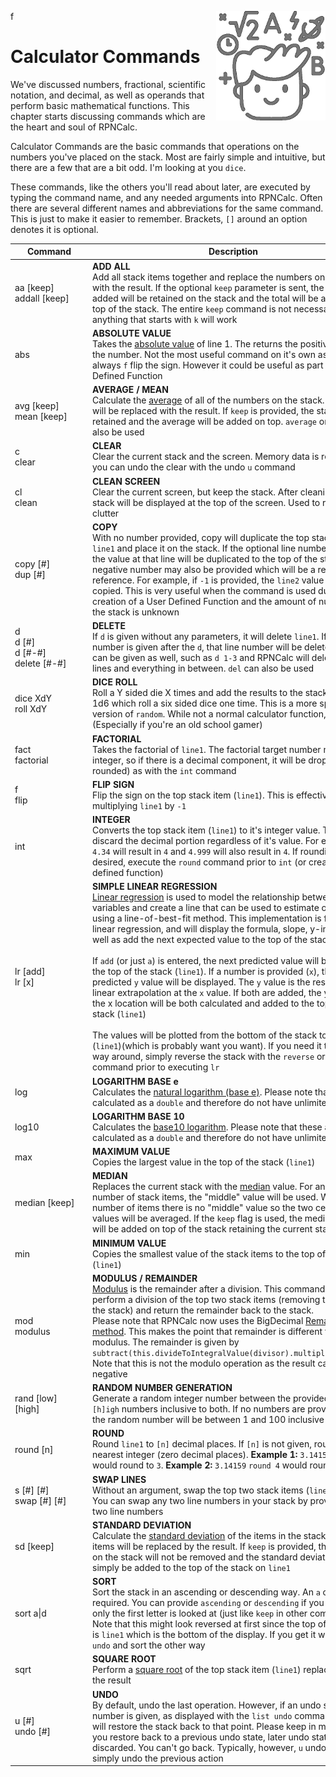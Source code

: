 f<img align="right" width="175" src="../Images/CalcCommands.png">

# Calculator Commands

We've discussed numbers, fractional, scientific notation, and decimal, as well as operands that perform basic mathematical functions. This chapter starts discussing commands
which are the heart and soul of RPNCalc.

Calculator Commands are the basic commands that operations on the numbers you've placed on the stack. Most are fairly simple and intuitive, but there are a few that are a bit
odd. I'm looking at you `dice`.

These commands, like the others you'll read about later, are executed by typing the command name, and any needed arguments into RPNCalc. Often there are several different
names and abbreviations for the same command. This is just to make it easier to remember. Brackets, `[]` around an option denotes it is optional.

| <div style="width:110px">Command</div> | Description                                                                                                                                                                                                                                                                                                                                                                                                                                                                                                                                                                                                                                                                                                                                                                                                                                                                                                                                                                                                                                                                                            |
|----------------------------------------|--------------------------------------------------------------------------------------------------------------------------------------------------------------------------------------------------------------------------------------------------------------------------------------------------------------------------------------------------------------------------------------------------------------------------------------------------------------------------------------------------------------------------------------------------------------------------------------------------------------------------------------------------------------------------------------------------------------------------------------------------------------------------------------------------------------------------------------------------------------------------------------------------------------------------------------------------------------------------------------------------------------------------------------------------------------------------------------------------------|
| aa [keep]<br>addall [keep]             | **ADD ALL**<br>Add all stack items together and replace the numbers on the stack with the result.  If the optional `keep` parameter is sent, the elements added will be retained on the stack and the total will be added to the top of the stack.  The entire `keep` command is not necessary, anything that starts with `k` will work                                                                                                                                                                                                                                                                                                                                                                                                                                                                                                                                                                                                                                                                                                                                                                |
| abs                                    | **ABSOLUTE VALUE**<br>Takes the [absolute value](https://en.wikipedia.org/wiki/Absolute_value#:~:text=In%20mathematics%2C%20the%20absolute%20value,and%20%7C0%7C%20%3D%200) of line 1.  The returns the positive value of the number.  Not the most useful command on it's own as you can always `f` flip the sign.  However it could be useful as part of a User Defined Function                                                                                                                                                                                                                                                                                                                                                                                                                                                                                                                                                                                                                                                                                                                     |
| avg [keep]<br>mean [keep]              | **AVERAGE / MEAN**<br>Calculate the [average](https://en.wikipedia.org/wiki/Average) of all of the numbers on the stack.  The stack will be replaced with the result.  If `keep` is provided, the stack will be retained and the average will be added on top. `average` or `mean` can also be used                                                                                                                                                                                                                                                                                                                                                                                                                                                                                                                                                                                                                                                                                                                                                                                                    |
| c <br> clear                           | **CLEAR**<br>Clear the current stack and the screen.  Memory data is retained and you can undo the clear with the undo `u` command                                                                                                                                                                                                                                                                                                                                                                                                                                                                                                                                                                                                                                                                                                                                                                                                                                                                                                                                                                     |
| cl <br> clean                          | **CLEAN SCREEN**<br>Clear the current screen, but keep the stack.  After cleaning, the stack will be displayed at the top of the screen.  Used to remove the clutter                                                                                                                                                                                                                                                                                                                                                                                                                                                                                                                                                                                                                                                                                                                                                                                                                                                                                                                                   |
| copy [#] <br> dup [#]                  | **COPY**<br>With no number provided, copy will duplicate the top stack item / `line1` and place it on the stack.  If the optional line number is given, the value at that line will be duplicated to the top of the stack. A negative number may also be provided which will be a relative reference.  For example, if `-1` is provided, the `line2` value will be copied.  This is very useful when the command is used during the creation of a User Defined Function and the amount of numbers on the stack is unknown                                                                                                                                                                                                                                                                                                                                                                                                                                                                                                                                                                              |
| d<br>d [#]<br>d [#-#]<br>delete [#-#]  | **DELETE**<br>If `d` is given without any parameters, it will delete `line1`.  If a line number is given after the `d`, that line number will be deleted.  A range can be given as well, such as `d 1-3` and RPNCalc will delete those lines and everything in between.  `del` can also be used                                                                                                                                                                                                                                                                                                                                                                                                                                                                                                                                                                                                                                                                                                                                                                                                        |
| dice XdY<br>roll XdY                   | **DICE ROLL**<br>Roll a Y sided die X times and add the results to the stack.  Default is 1d6 which roll a six sided dice one time. This is a more specific version of `random`. While not a normal calculator function, it's fun! (Especially if you're an old school gamer)                                                                                                                                                                                                                                                                                                                                                                                                                                                                                                                                                                                                                                                                                                                                                                                                                          |
| fact <br>factorial                     | **FACTORIAL**<br>Takes the factorial of `line1`. The factorial target number must be an integer, so if there is a decimal component, it will be dropped (not rounded) as with the `int` command                                                                                                                                                                                                                                                                                                                                                                                                                                                                                                                                                                                                                                                                                                                                                                                                                                                                                                        |
| f <br> flip                            | **FLIP SIGN**<br>Flip the sign on the top stack item (`line1`). This is effectively multiplying `line1` by `-1`                                                                                                                                                                                                                                                                                                                                                                                                                                                                                                                                                                                                                                                                                                                                                                                                                                                                                                                                                                                        |
| int                                    | **INTEGER**<br>Converts the top stack item (`line1`) to it's integer value.  This will discard the decimal portion regardless of it's value.  For example: `4.34` will result in `4` and `4.999` will also result in `4`. If rounding is desired, execute the `round` command prior to `int` (or create a user defined function)                                                                                                                                                                                                                                                                                                                                                                                                                                                                                                                                                                                                                                                                                                                                                                       |
| lr [add]<br>lr [x]                     | **SIMPLE LINEAR REGRESSION**<br>[Linear regression](https://www.graphpad.com/guides/the-ultimate-guide-to-linear-regression) is used to model the relationship between two variables and create a line that can be used to estimate other values using a line-of-best-fit method. This implementation is for simple linear regression, and will display the formula, slope, y-intercept as well as add the next expected value to the top of the stack.<br><br>If `add` (or just `a`) is entered, the next predicted value will be added to the top of the stack (`line1`). If a number is provided (`x`), the predicted `y` value will be displayed.  The `y` value is the result of the linear extrapolation at the `x` value. If both are added, the y value at the x location will be both calculated and added to the top of the stack (`line1`)<br><br>The values will be plotted from the bottom of the stack to the top (`line1`)(which is probably want you want).  If you need it the other way around, simply reverse the stack with the `reverse` or `rev` command prior to executing `lr` |
| log                                    | **LOGARITHM BASE e**<br>Calculates the [natural logarithm (base e)](https://en.wikipedia.org/wiki/Natural_logarithm). Please note that these are calculated as a `double` and therefore do not have unlimited precision                                                                                                                                                                                                                                                                                                                                                                                                                                                                                                                                                                                                                                                                                                                                                                                                                                                                                |
| log10                                  | **LOGARITHM BASE 10**<br>Calculates the [base10 logarithm](https://en.wikipedia.org/wiki/Common_logarithm). Please note that these are calculated as a `double` and therefore do not have unlimited precision                                                                                                                                                                                                                                                                                                                                                                                                                                                                                                                                                                                                                                                                                                                                                                                                                                                                                          |
| max                                    | **MAXIMUM VALUE**<br>Copies the largest value in the top of the stack (`line1`)                                                                                                                                                                                                                                                                                                                                                                                                                                                                                                                                                                                                                                                                                                                                                                                                                                                                                                                                                                                                                        |
| median [keep]                          | **MEDIAN**<br>Replaces the current stack with the [median](https://en.wikipedia.org/wiki/Median) value. For an odd number of stack items, the "middle" value will be used.  With an even number of items there is no "middle" value so the two center most values will be averaged. If the `keep` flag is used, the median value will be added on top of the stack retaining the current stack values                                                                                                                                                                                                                                                                                                                                                                                                                                                                                                                                                                                                                                                                                                  |
| min                                    | **MINIMUM VALUE**<br>Copies the smallest value of the stack items to the top of the stack (`line1`)                                                                                                                                                                                                                                                                                                                                                                                                                                                                                                                                                                                                                                                                                                                                                                                                                                                                                                                                                                                                    |
| mod<br>modulus                         | **MODULUS / REMAINDER**<br>[Modulus](en.wikipedia.org/wiki/Modular_arithmetic) is the remainder after a division.  This command will perform a division of the top two stack items (removing them from the stack) and return the remainder back to the stack. <br>Please note that RPNCalc now uses the BigDecimal [Remainder method](https://docs.oracle.com/javase/8/docs/api/java/math/BigDecimal.html#:~:text=1.5-,remainder,-public%C2%A0BigDecimal%C2%A0remainder(BigDecimal%C2%A0divisor)). This makes the point that remainder is different than modulus. The remainder is given by `subtract(this.divideToIntegralValue(divisor).multiply(divisor))` Note that this is not the modulo operation as the result can be negative                                                                                                                                                                                                                                                                                                                                                                 |
| rand [low] \[high]                     | **RANDOM NUMBER GENERATION**<br>Generate a random integer number between the provided `[l]ow` and `[h]igh` numbers inclusive to both.  If no numbers are provided, then the random number will be between 1 and 100 inclusive                                                                                                                                                                                                                                                                                                                                                                                                                                                                                                                                                                                                                                                                                                                                                                                                                                                                          |
| round [n]                              | **ROUND**<br>Round `line1` to `[n]` decimal places.  If `[n]` is not given, round to the nearest integer (zero decimal places).  **Example 1:** `3.14159` `round` would round to `3`.  **Example 2:** `3.14159` `round 4` would round to `3.1416`                                                                                                                                                                                                                                                                                                                                                                                                                                                                                                                                                                                                                                                                                                                                                                                                                                                      |
| s [#] \[#] <br> swap [#] \[#]          | **SWAP LINES**<br>Without an argument, swap the top two stack items (`line1 & line2`).  You can swap any two line numbers in your stack by providing the two line numbers                                                                                                                                                                                                                                                                                                                                                                                                                                                                                                                                                                                                                                                                                                                                                                                                                                                                                                                              |
| sd [keep]                              | **STANDARD DEVIATION**<br>Calculate the [standard deviation](https://en.wikipedia.org/wiki/Standard_deviation) of the items in the stack.  The stack items will be replaced by the result. If `keep` is provided, the numbers on the stack will not be removed and the standard deviation will simply be added to the top of the stack on `line1`                                                                                                                                                                                                                                                                                                                                                                                                                                                                                                                                                                                                                                                                                                                                                      |
| sort a\|d                              | **SORT**<br>Sort the stack in an ascending or descending way.  An `a` or `d` is required.  You can provide `ascending` or `descending` if you like, but only the first letter is looked at (just like `keep` in other commands.) Note that this might look reversed at first since the top of the stack is `line1` which is the bottom of the display.  If you get it wrong just `undo` and sort the other way                                                                                                                                                                                                                                                                                                                                                                                                                                                                                                                                                                                                                                                                                         |
| sqrt                                   | **SQUARE ROOT**<br>Perform a [square root](https://en.wikipedia.org/wiki/Square_root) of the top stack item (`line1`) replacing it with the result                                                                                                                                                                                                                                                                                                                                                                                                                                                                                                                                                                                                                                                                                                                                                                                                                                                                                                                                                     |
| u [#]<br> undo [#]                     | **UNDO**<br>By default, undo the last operation.  However, if an undo stack line number is given, as displayed with the `list undo` command, undo will restore the stack back to that point.  Please keep in mind that if you restore back to a previous undo state, later undo states will be discarded.  You can't go back. Typically, however, `u` undo is used to simply undo the previous action                                                                                                                                                                                                                                                                                                                                                                                                                                                                                                                                                                                                                                                                                                  |
